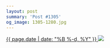 ```yaml
---
layout: post
summary: 'Post #1305'
og_image: 1305-1280.jpg
---
```


<p>
 <time>
  <a href="/1305">
   {{ page.date | date: "%B %-d, %Y" }}
  </a>
 </time>
 <a href="/1305">
  <img data-taken="2/8/2021" sizes="(min-width: 700px) 50vw, calc(100vw - 2rem)" src="{{ site.assets_url }}/1305-640.jpg" srcset="{{ site.assets_url }}/1305-320.jpg 320w, {{ site.assets_url }}/1305-640.jpg 640w, {{ site.assets_url }}/1305-960.jpg 960w, {{ site.assets_url }}/1305-1280.jpg 1280w"/>
 </a>
</p>
